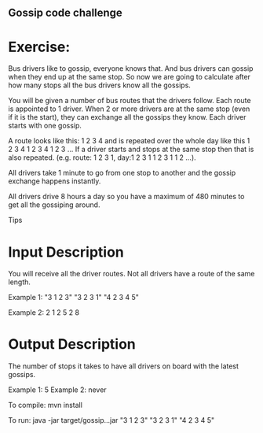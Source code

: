 ## Gossip code challenge 

# Exercise:
Bus drivers like to gossip, everyone knows that. And bus drivers can gossip when they end up at the same stop. So now we are going to calculate after how many stops all the bus drivers know all the gossips.

You will be given a number of bus routes that the drivers follow. Each route is appointed to 1 driver. When 2 or more drivers are at the same stop (even if it is the start), they can exchange all the gossips they know. Each driver starts with one gossip.

A route looks like this: 1 2 3 4 and is repeated over the whole day like this 1 2 3 4 1 2 3 4 1 2 3 ... If a driver starts and stops at the same stop then that is also repeated. (e.g. route: 1 2 3 1, day:1 2 3 1 1 2 3 1 1 2 ...).

All drivers take 1 minute to go from one stop to another and the gossip exchange happens instantly.

All drivers drive 8 hours a day so you have a maximum of 480 minutes to get all the gossiping around.
  
  Tips

# Input Description
You will receive all the driver routes. Not all drivers have a route of the same length.

Example 1:
  "3 1 2 3"
  "3 2 3 1" 
  "4 2 3 4 5"

Example 2:
  2 1 2
  5 2 8

 

# Output Description
  The number of stops it takes to have all drivers on board with the latest gossips.

Example 1: 5
Example 2: never

To compile:
  mvn install

To run:
  java -jar target/gossip...jar "3 1 2 3" "3 2 3 1" "4 2 3 4 5"

